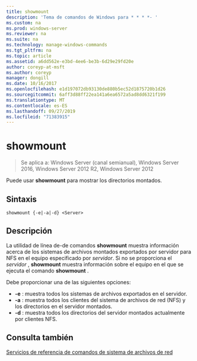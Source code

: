 ```yaml
---
title: showmount
description: 'Tema de comandos de Windows para * * * *- '
ms.custom: na
ms.prod: windows-server
ms.reviewer: na
ms.suite: na
ms.technology: manage-windows-commands
ms.tgt_pltfrm: na
ms.topic: article
ms.assetid: a6dd562e-e3bd-4ee6-be3b-6d29e29fd20e
author: coreyp-at-msft
ms.author: coreyp
manager: dongill
ms.date: 10/16/2017
ms.openlocfilehash: e1d197072db93130de880b5ec52d1875720b1d26
ms.sourcegitcommit: 6aff3d88ff22ea141a6ea6572a5ad8dd6321f199
ms.translationtype: MT
ms.contentlocale: es-ES
ms.lasthandoff: 09/27/2019
ms.locfileid: "71383915"
---
```

# <a name="showmount"></a>showmount

>Se aplica a: Windows Server (canal semianual), Windows Server 2016, Windows Server 2012 R2, Windows Server 2012

Puede usar **showmount** para mostrar los directorios montados.  
  
## <a name="syntax"></a>Sintaxis  
```
showmount {-e|-a|-d} <Server>  
```

## <a name="description"></a>Descripción  
La utilidad de línea de\-de comandos **showmount** muestra información acerca de los sistemas de archivos montados exportados por servidor para NFS en el equipo especificado por *servidor*. Si no se proporciona el *servidor* , **showmount** muestra información sobre el equipo en el que se ejecuta el comando **showmount** .  
  
Debe proporcionar una de las siguientes opciones:  
  
- **\-e** : muestra todos los sistemas de archivos exportados en el servidor.  
- **\-a** : muestra todos los clientes del sistema de archivos de red \(NFS\) y los directorios en el servidor montados.  
- **\-d** : muestra todos los directorios del servidor montados actualmente por clientes NFS.  
  
## <a name="see-also"></a>Consulta también  
[Servicios de referencia de comandos de sistema de archivos de red](services-for-network-file-system-command-reference.md)  